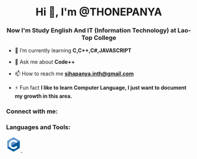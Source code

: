 <h1 align="center">Hi 👋, I'm @THONEPANYA</h1>
<h3 align="center">Now I'm Study English And IT (Information Technology) at Lao-Top College</h3>

- 🌱 I’m currently learning **C,C++,C#,JAVASCRIPT**

- 💬 Ask me about **Code++**

- 📫 How to reach me **sihapanya.inth@gmail.com**

- ⚡ Fun fact **I like to learn Computer Language, I just want to document my growth in this area.**

<h3 align="left">Connect with me:</h3>
<p align="left">
</p>

<h3 align="left">Languages and Tools:</h3>
<p align="left"> <a href="https://www.cprogramming.com/" target="_blank" rel="noreferrer"> <img src="https://raw.githubusercontent.com/devicons/devicon/master/icons/c/c-original.svg" alt="c" width="40" height="40"/> </a> <a href="https://www.w3schools.com/cpp/" target="_blank" rel="noreferrer"> <img 
